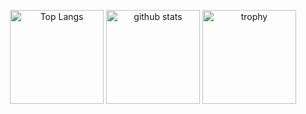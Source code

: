 <p align="center">  
    <img alt="Top Langs" height="150px" src="https://github-readme-stats.vercel.app/api/top-langs/?username=citrus1998&layout=compact&count_private=true&show_icons=true&theme=vue-dark" />
    <img alt="github stats" height="150px" src="https://github-readme-stats.vercel.app/api?username=citrus1998&count_private=true&show_icons=true&show_icons=true&theme=vue-dark" />  
    <img alt="trophy" height="150px" src="https://github-profile-trophy.vercel.app/?username=citrus1998&count_private=true&show_icons=true&theme=dark&column=-1" />
</p>  




<!--  
<center>

    <img src="[https://github-readme-stats.vercel.app/api/top-langs/?username=citrus1998&layout=compact&theme=vue-dark](https://skills.thijs.gg/icons?i=git,vim,docker,c,python,go&theme=dark)" /> 
# Hi there 🍊 
  
### Languages and Skills

<p>
<img src="https://img.shields.io/badge/-Intel-0071C5.svg?logo=intel&style=flat-square">
<img src="https://img.shields.io/badge/-C-2496ED?style=flat-square&logo=C&logoColor=white"/>
<img src="https://img.shields.io/badge/C%23-%23239120.svg?style=flat-square&logo=C-sharp&logoColor=white"/>
<img src="https://img.shields.io/badge/-Python-3776AB?style=flat-square&logo=Python&logoColor=white"/>
<img src="https://img.shields.io/badge/-Java-007396.svg?logo=java&style=flat-square">
<img src="https://img.shields.io/badge/-Android-A4C639.svg?logo=android&style=flat-square">
<img src="https://img.shields.io/badge/-numpy-150458?style=flat-square&logo=numpy&logoColor=white"/>
<img src="https://img.shields.io/badge/-pandas-150458?style=flat-square&logo=pandas&logoColor=white"/>
<img src="https://img.shields.io/badge/-Django-092E20.svg?logo=django&style=flat-square&logoColor=white">
<img src="https://img.shields.io/badge/-PyTorch-EE4C2C?style=flat-square&logo=PyTorch&logoColor=white"/>
<img src="https://img.shields.io/badge/-PHP-150458?style=flat-square&logo=PHP&logoColor=white"/>
<img src="https://img.shields.io/badge/-MySQL-111111?style=flat-square&logo=MySQL&logoColor=white"/>
<img src="https://img.shields.io/badge/-HTML5-EE4C2C?style=flat-square&logo=HTML5&logoColor=white"/>
<img src="https://img.shields.io/badge/-CSS3-1572B6?style=flat-square&logo=CSS3&logoColor=white"/>
<img src="https://img.shields.io/badge/-JavaScript-323330?style=flat-square&logo=JavaScript&logoColor=F7DF1E"/>
<img src="https://img.shields.io/badge/-Visual%20Studio%20Code-23A9F2?style=flat-square&logo=Visual%20Studio%20Code&logoColor=white"/>
<img src="https://img.shields.io/badge/-Vim-11AB00?style=flat-square&logo=Vim&logoColor=white"/>
<img src="https://img.shields.io/badge/-Powershell-5391FE.svg?logo=powershell&style=flat-square">
<img src="https://img.shields.io/badge/-Sublimetext-272822.svg?logo=sublimetext&style=flat-square">
<img src="https://img.shields.io/badge/-LaTex-008080?style=flat-square&logo=LaTex&logoColor=white"/>
<img src="https://img.shields.io/badge/-Github-181717?style=flat-square&logo=GitHub&logoColor=white"/>
<img src="https://img.shields.io/badge/-Git-F44D27?style=flat-square&logo=Git&logoColor=white"/>
<img src="https://img.shields.io/badge/-Docker-2496ED?style=flat-square&logo=Docker&logoColor=white"/>
<img src="https://img.shields.io/badge/-CentOS7-EE4C2C?style=flat-square&logo=centos&logoColor=white"/>
<img src="https://img.shields.io/badge/-Ubuntu18.04-EE4C2C?style=flat-square&logo=ubuntu&logoColor=white"/>
<img src="https://img.shields.io/badge/-Redhat-EE0000.svg?logo=redhat&style=flat-square">
</p>

### Challenges  
<p>
<img src="https://img.shields.io/badge/-Kaggle-20BEFF.svg?logo=kaggle&style=flat-square">
<img src="https://img.shields.io/badge/-Go-76E1FE.svg?logo=go&style=flat-square">
<img src="https://img.shields.io/badge/-Atlassian-0052CC.svg?logo=atlassian&style=flat-square">
<img src="https://img.shields.io/badge/-Microsoftazure-0089D6.svg?logo=microsoftazure&style=flat-square">
</p>

<p align="left"> 
  <img alt="Top Langs" height="150px" src="https://github-readme-stats.vercel.app/api/top-langs/?username=citrus1998&layout=compact&count_private=true&show_icons=true&theme=vue" />
  <img alt="github stats" height="150px" src="https://github-readme-stats.vercel.app/api?username=citrus1998&count_private=true&show_icons=true&show_icons=true&theme=vue" />
</p>  

 
</center>

![](https://github-profile-summary-cards.vercel.app/api/cards/profile-details?username=citrus1998&theme=vue)  
![](https://github-profile-summary-cards.vercel.app/api/cards/repos-per-language?username=citrus1998&theme=vue)
![](https://github-profile-summary-cards.vercel.app/api/cards/most-commit-language?username=citrus1998&theme=vue)  
![](https://github-profile-summary-cards.vercel.app/api/cards/stats?username=citrus1998&theme=vue)
![](https://github-profile-summary-cards.vercel.app/api/cards/productive-time?username=citrus1998&theme=vue)  

-->  

<!--
**citrus1998/citrus1998** is a ✨ _special_ ✨ repository because its `README.md` (this file) appears on your GitHub profile.

Here are some ideas to get you started:

- 🔭 I’m currently working on ...
- 🌱 I’m currently learning ...
- 👯 I’m looking to collaborate on ...
- 🤔 I’m looking for help with ...
- 💬 Ask me about ...
- 📫 How to reach me: ...
- 😄 Pronouns: ...
- ⚡ Fun fact: ...
-->
